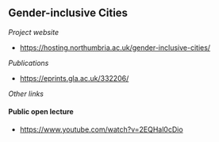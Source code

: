 ## Gender-inclusive Cities
*Project website*
* https://hosting.northumbria.ac.uk/gender-inclusive-cities/

*Publications*
* https://eprints.gla.ac.uk/332206/

*Other links*
#### Public open lecture
* https://www.youtube.com/watch?v=2EQHal0cDio
